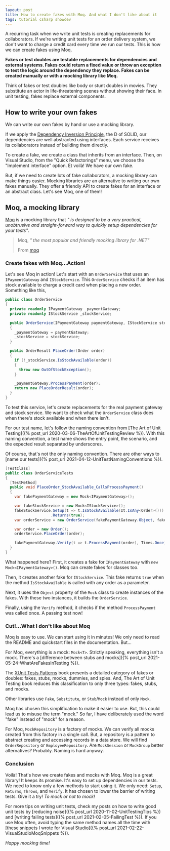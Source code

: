 ```yaml
---
layout: post
title: How to create fakes with Moq. And what I don't like about it
tags: tutorial csharp showdev
---
```


A recurring task when we write unit tests is creating replacements for collaborators. If we're writing unit tests for an order delivery system, we don't want to charge a credit card every time we run our tests. This is how we can create fakes using Moq.

**Fakes or test doubles are testable replacements for dependencies and external systems. Fakes could return a fixed value or throw an exception to test the logic around the dependency they replace. Fakes can be created manually or with a mocking library like Moq.**

Think of fakes or test doubles like body or stunt doubles in movies. They substitute an actor in life-threatening scenes without showing their face. In unit testing, fakes replace external components.

## How to write your own fakes

We can write our own fakes by hand or use a mocking library.

If we apply the [Dependency Inversion Principle](https://en.wikipedia.org/wiki/Dependency_inversion_principle), the D of SOLID, our dependencies are well abstracted using interfaces. Each service receives its collaborators instead of building them directly.

To create a fake, we create a class that inherits from an interface. Then, on Visual Studio, from the "Quick Refactorings" menu, we choose the "Implement interface" option. Et voilà! We have our own fake.

But, if we need to create lots of fake collaborators, a mocking library can make things easier. Mocking libraries are an alternative to writing our own fakes manually. They offer a friendly API to create fakes for an interface or an abstract class. Let's see Moq, one of them!

## Moq, a mocking library

[Moq](https://github.com/Moq/moq4) is a mocking library that _" is designed to be a very practical, unobtrusive and straight-forward way to quickly setup dependencies for your tests"_.

> Moq, _" the most popular and friendly mocking library for .NET"_
>
> From [moq](https://github.com/Moq/moq4#moq)

### Create fakes with Moq...Action!

Let's see Moq in action! Let's start with an `OrderService` that uses an `IPaymentGateway` and  `IStockService`. This `OrderService` checks if an item has stock available to charge a credit card when placing a new order. Something like this, 

```csharp
public class OrderService 
{
  private readonly IPaymentGateway _paymentGateway;
  private readonly IStockService _stockService;

  public OrderService(IPaymentGateway paymentGateway, IStockService stockService)
  {
    _paymentGateway = paymentGateway;
    _stockService = stockService;
  }

  public OrderResult PlaceOrder(Order order)
  {
    if (!_stockService.IsStockAvailable(order))
    {
      throw new OutOfStockException();
    }

    _paymentGateway.ProcessPayment(order);
    return new PlaceOrderResult(order);
  }
}
```

To test this service, let's create replacements for the real payment gateway and stock service. We want to check what the `OrderService` class does when there's stock available and when there isn't.

For our test name, let's follow the naming convention from [The Art of Unit Testing]({% post_url 2020-03-06-TheArtOfUnitTestingReview %}). With this naming convention, a test name shows the entry point, the scenario, and the expected result separated by underscores.

Of course, that's not the only naming convention. There are other ways to [name our tests]({% post_url 2021-04-12-UnitTestNamingConventions %}).

```csharp
[TestClass]
public class OrderServiceTests
{
  [TestMethod]
  public void PlaceOrder_StockAvailable_CallsProcessPayment()
  {
    var fakePaymentGateway = new Mock<IPaymentGateway>();

    var fakeStockService = new Mock<IStockService>();
    fakeStockService.Setup(t => t.IsStockAvailable(It.IsAny<Order>()))
                    .Returns(true);
    var orderService = new OrderService(fakePaymentGateway.Object, fakeStockService.Object);

    var order = new Order();
    orderService.PlaceOrder(order);

    fakePaymentGateway.Verify(t => t.ProcessPayment(order), Times.Once);
  }
}
```

What happened here? First, it creates a fake for `IPaymentGateway` with `new Mock<IPaymentGateway>()`. Moq can create fakes for classes too.

Then, it creates another fake for `IStockService`. This fake returns `true` when the method `IsStockAvailable` is called with any order as a parameter.

Next, it uses the `Object` property of the `Mock` class to create instances of the fakes. With these two instances, it builds the `OrderService`.

Finally, using the `Verify` method, it checks if the method `ProcessPayment` was called once. A passing test now!

### Cut!...What I don't like about Moq

Moq is easy to use. We can start using it in minutes! We only need to read the README and quickstart files in the documentation. But...

For Moq, everything is a mock: `Mock<T>`. Strictly speaking, everything isn't a mock. There's a [difference between stubs and mocks]({% post_url 2021-05-24-WhatAreFakesInTesting %}).

The [XUnit Tests Patterns](http://xunitpatterns.com/Mocks,%20Fakes,%20Stubs%20and%20Dummies.html) book presents a detailed category of fakes or doubles: fakes, stubs, mocks, dummies, and spies. And, The Art of Unit Testing book reduces this classification to only three types: fakes, stubs, and mocks.

Other libraries use `Fake`, `Substitute`, or `Stub`/`Mock` instead of only `Mock`.

Moq has chosen this simplification to make it easier to use. But, this could lead us to misuse the term "mock." So far, I have deliberately used the word "fake" instead of "mock" for a reason.

For Moq, `MockRepository` is a factory of mocks. We can verify all mocks created from this factory in a single call. But, a repository is a pattern to abstract creating and accessing records in a data store. We will find `OrderRepository` or `EmployeeRepository`. Are `MockSession` or `MockGroup` better alternatives? Probably. Naming is hard anyway.

### Conclusion

Voilà! That's how we create fakes and mocks with Moq. Moq is a great library! It keeps its promise. It's easy to set up dependencies in our tests. We need to know only a few methods to start using it. We only need: `Setup`, `Returns`, `Throws`, and `Verify`. It has chosen to lower the barrier of writing tests. Give it a try! _To mock or not to mock!_

For more tips on writing unit tests, check my posts on how to write good unit tests by [reducing noise]({% post_url 2020-11-02-UnitTestingTips %}) and [writing failing tests]({% post_url 2021-02-05-FailingTest %}). If you use Moq often, avoid typing the same method names all the time with [these snippets I wrote for Visual Studio]({% post_url 2021-02-22-VisualStudioMoqSnippets %}).

_Happy mocking time!_